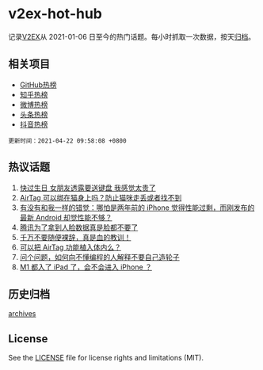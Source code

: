 # v2ex-hot-hub

 记录[V2EX](https://www.v2ex.com/)从 2021-01-06 日至今的热门话题。每小时抓取一次数据，按天[归档](archives)。
 
 ## 相关项目

- [GitHub热榜](https://github.com/snaildev/github-hot-hub)
- [知乎热榜](https://github.com/snaildev/zhihu-hot-hub)
- [微博热榜](https://github.com/snaildev/weibo-hot-hub)
- [头条热榜](https://github.com/snaildev/toutiao-hot-hub)
- [抖音热榜](https://github.com/snaildev/douyin-hot-hub)


 `更新时间：2021-04-22 09:58:08 +0800`

## 热议话题

1. [快过生日 女朋友透露要送键盘 我感觉太贵了](https://www.v2ex.com/t/772120)
1. [AirTag 可以绑在猫身上吗？防止猫咪走丢或者找不到](https://www.v2ex.com/t/772152)
1. [有没有和我一样的错觉：哪怕是两年前的 iPhone 觉得性能过剩，而刚发布的最新 Android 却觉性能不够？](https://www.v2ex.com/t/772242)
1. [腾讯为了拿到人脸数据真是脸都不要了](https://www.v2ex.com/t/772171)
1. [千万不要随便裸辞，真是血的教训！](https://www.v2ex.com/t/772311)
1. [可以把 AirTag 功能植入体内么？](https://www.v2ex.com/t/772127)
1. [问个问题，如何向不懂编程的人解释不要自己造轮子](https://www.v2ex.com/t/772199)
1. [M1 都入了 iPad 了，会不会进入 iPhone ？](https://www.v2ex.com/t/772223)

## 历史归档

[archives](archives)

## License

See the [LICENSE](LICENSE) file for license rights and limitations (MIT).
